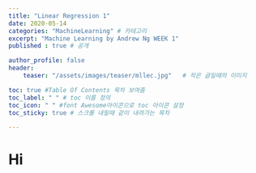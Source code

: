 ```yaml
---
title: "Linear Regression 1"
date: 2020-05-14
categories: "MachineLearning" # 카테고리
excerpt: "Machine Learning by Andrew Ng WEEK 1"
published : true # 공개

author_profile: false
header:
    teaser: "/assets/images/teaser/mllec.jpg"   # 작은 글일때의 이미지

toc: true #Table Of Contents 목차 보여줌
toc_label: " " # toc 이름 정의
toc_icon: " " #font Awesome아이콘으로 toc 아이콘 설정
toc_sticky: true # 스크롤 내릴때 같이 내려가는 목차

---
```


<!--
<img src="/assets/images/post/@@@">
<span class="srclink">@@@</span>
-->

# Hi
